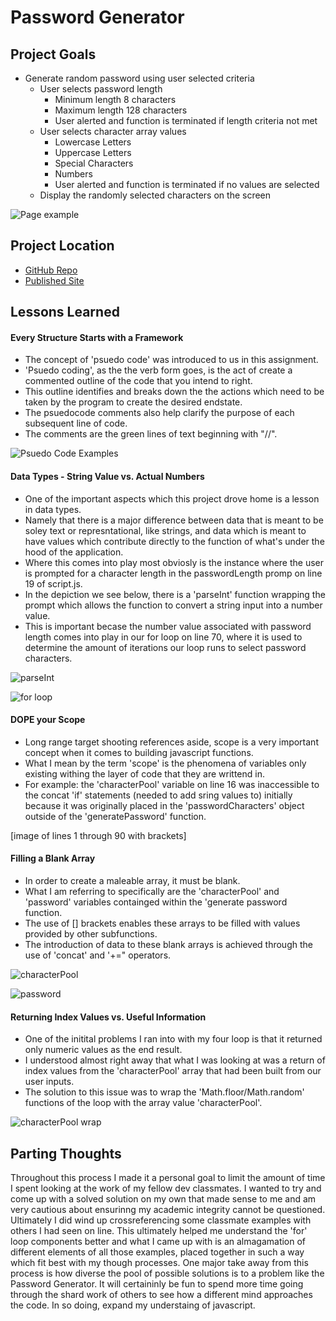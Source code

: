 # Password Generator

## Project Goals

* Generate random password using user selected criteria
    * User selects password length
        * Minimum length 8 characters
        * Maximum length 128 characters
        * User alerted and function is terminated if length criteria not met
    * User selects character array values
        * Lowercase Letters
        * Uppercase Letters
        * Special Characters
        * Numbers
        * User alerted and function is terminated if no values are selected
    * Display the randomly selected characters on the screen

![Page example](https://github.com/Gavin867/password-generator/blob/main/Assets/03-javascript-homework-demo.png)

## Project Location

* [GitHub Repo](https://github.com/Gavin867/password-generator)
* [Published Site](https://gavin867.github.io/password-generator/)

## Lessons Learned

#### Every Structure Starts with a Framework

* The concept of 'psuedo code' was introduced to us in this assignment.
* 'Psuedo coding', as the the verb form goes, is the act of create a commented outline of the code that you intend to right.
* This outline identifies and breaks down the the actions which need to be taken by the program to create the desired endstate.
* The psuedocode comments also help clarify the purpose of each subsequent line of code.
* The comments are the green lines of text beginning with "//".

![Psuedo Code Examples](https://github.com/Gavin867/password-generator/blob/main/Assets/psuedo-code.jpg)

#### Data Types - String Value vs. Actual Numbers

* One of the important aspects which this project drove home is a lesson in data types. 
* Namely that there is a major difference between data that is meant to be soley text or represntational, like strings, and data which is meant to have values which contribute directly to the function of what's under the hood of the application. 
* Where this comes into play most obviosly is the instance where the user is prompted for a character length in the passwordLength promp on line 19 of script.js.  
* In the depiction we see below, there is a 'parseInt' function wrapping the prompt which allows the function to convert a string input into a number value.
* This is important becase the number value associated with password length comes into play in our for loop on line 70, where it is used to determine the amount of iterations our loop runs to select password characters.

![parseInt](https://github.com/Gavin867/password-generator/blob/main/Assets/line19-parseInt.jpg)

![for loop](https://github.com/Gavin867/password-generator/blob/main/Assets/line70-forloop.jpg)

#### DOPE your Scope 

* Long range target shooting references aside, scope is a very important concept when it comes to building javascript functions.
* What I mean by the term 'scope' is the phenomena of variables only existing withing the layer of code that they are writtend in.
* For example: the 'characterPool' variable on line 16 was inaccessible to the concat 'if' statements (needed to add sring values to) initially because it was originally placed in the 'passwordCharacters' object outside of the  'generatePassword' function.

[image of lines 1 through 90 with brackets]

#### Filling a Blank Array

* In order to create a maleable array, it must be blank. 
* What I am referring to specifically are the 'characterPool' and 'password' variables containged within the 'generate password function.
* The use of [] brackets enables these arrays to be filled with values provided by other subfunctions.
* The introduction of data to these blank arrays is achieved through the use of 'concat' and '+=" operators.

![characterPool](https://github.com/Gavin867/password-generator/blob/main/Assets/line16-characterPool.jpg)

![password](https://github.com/Gavin867/password-generator/blob/main/Assets/line67-password.jpg)

#### Returning Index Values vs. Useful Information

* One of the initital problems I ran into with my four loop is that it returned only numeric values as the end result.
* I understood almost right away that what I was looking at was a return of index values from the 'characterPool' array that had been built from our user inputs.
* The solution to this issue was to wrap the 'Math.floor/Math.random' functions of the loop with the array value 'characterPool'. 

![characterPool wrap](https://github.com/Gavin867/password-generator/blob/main/Assets/line70-characterPool-wrap.jpg)

## Parting Thoughts

Throughout this process I made it a personal goal to limit the amount of time I spent looking at the work of my fellow dev classmates. I wanted to try and come up with a solved solution on my own that made sense to me and am very cautious about ensurinng my academic integrity cannot be questioned. Ultimately I did wind up crossreferencing some classmate examples with others I had seen on line. This ultimately helped me understand the 'for' loop components better and what I came up with is an almagamation of different elements of all those examples, placed together in such a way which fit best with my though processes. One major take away from this process is how diverse the pool of possible solutions is to a problem like the Password Generator. It will certaininly be fun to spend more time going through the shard work of others to see how a different mind approaches the code. In so doing, expand my understaing of javascript.